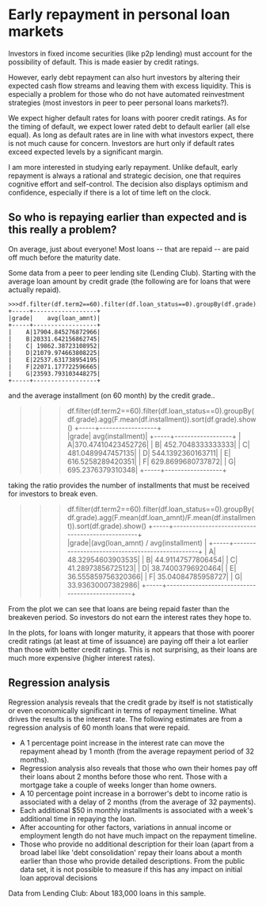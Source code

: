 # Early repayment in personal loan markets
Investors in fixed income securities (like p2p lending) must account for the possibility of default. This is made easier by credit ratings.

However, early debt repayment can also hurt investors by altering their expected cash flow streams and leaving them with excess liquidity. This is especially a problem for those who do not have automated reinvestment strategies (most investors in peer to peer personal loans markets?).

We expect higher default rates for loans with poorer credit ratings. As for the timing of default, we expect lower rated debt to default earlier (all else equal). As long as default rates are in line with what investors expect, there is not much cause for concern. Investors are hurt only if default rates exceed expected levels by a significant margin.

I am more interested in studying early repayment. Unlike default, early repayment is always a rational and strategic decision, one that requires cognitive effort and self-control. The decision also displays optimism and confidence, especially if there is a lot of time left on the clock.

## So who is repaying earlier than expected and is this really a problem?

On average, just about everyone! Most loans -- that are repaid -- are paid off much before the maturity date.

Some data from a peer to peer lending site (Lending Club). Starting with the average loan amount by credit grade (the following are for loans that were actually repaid).


    >>>df.filter(df.term2==60).filter(df.loan_status==0).groupBy(df.grade).agg(F.mean(df.loan_amnt)).sort(df.grade).show()
    +-----+------------------+                                                      
    |grade|    avg(loan_amnt)|
    +-----+------------------+
    |    A|17904.845276872966|
    |    B|20331.642156862745|
    |    C| 19862.38723108952|
    |    D|21079.974663808225|
    |    E|22537.631738954195|
    |    F|22071.177722596665|
    |    G|23593.793103448275|
    +-----+------------------+

and the average installment (on 60 month) by the credit grade..


>>> df.filter(df.term2==60).filter(df.loan_status==0).groupBy(df.grade).agg(F.mean(df.installment)).sort(df.grade).show()
+-----+------------------+                                                      
|grade|  avg(installment)|
+-----+------------------+
|    A|370.47410423452726|
|    B| 452.7048333333333|
|    C| 481.0489947457135|
|    D| 544.1392360163711|
|    E| 616.5258289420351|
|    F| 629.8699680737872|
|    G| 695.2376379310348|
+-----+------------------+

taking the ratio provides the number of installments that must be received for investors to break even.


>>> df.filter(df.term2==60).filter(df.loan_status==0).groupBy(df.grade).agg(F.mean(df.loan_amnt)/F.mean(df.installment)).sort(df.grade).show()
+-----+------------------------------------------------+                        
|grade|(avg(loan_amnt) / avg(installment)              |
+-----+------------------------------------------------+
|    A|                               48.32954603903535|
|    B|                               44.91147577806454|
|    C|                               41.28973856725123|
|    D|                               38.74003796920464|
|    E|                              36.555859756320366|
|    F|                               35.04084785958727|
|    G|                               33.93630007382986|
+-----+------------------------------------------------+


From the plot we can see that loans are being repaid faster than the breakeven period. So investors do not earn the interest rates they hope to.


In the plots, for loans with longer maturity, it appears that those with poorer credit ratings (at least at time of issuance) are paying off their a lot earlier than those with better credit ratings. This is not surprising, as their loans are much more expensive (higher interest rates).


## Regression analysis

Regression analysis reveals that the credit grade by itself is not statistically or even economically significant in terms of repayment timeline. What drives the results is the interest rate. The following estimates are from a regression analysis of 60 month loans that were repaid.

* A 1 percentage point increase in the interest rate can move the repayment ahead by 1 month (from the average repayment period of 32 months). 
* Regression analysis also reveals that those who own their homes pay off their loans about 2 months before those who rent. Those with a mortgage take a couple of weeks longer than home owners.
* A 10 percentage point increase in a borrower's debt to income ratio is associated with a delay of 2 months (from the average of 32 payments).
* Each additional $50 in monthly installments is associated with a week's additional time in repaying the loan.
* After accounting for other factors, variations in annual income or employment length do not have much impact on the repayment timeline. 
* Those who provide no additional description for their loan (apart from a broad label like 'debt consolidation' repay their loans about a month earlier than those who provide detailed descriptions. From the public data set, it is not possible to measure if this has any impact on initial loan approval decisions

Data from Lending Club: About 183,000 loans in this sample.
